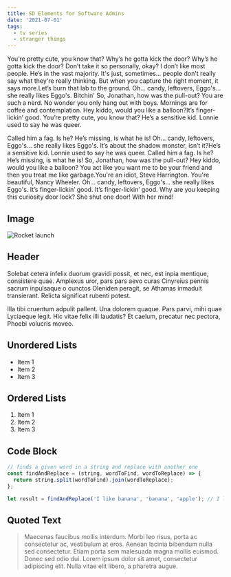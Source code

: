 ```yaml
---
title: SD Elements for Software Admins
date: '2021-07-01'
tags:
  - tv series
  - stranger things
---
```


You’re pretty cute, you know that? Why’s he gotta kick the door? Why’s he gotta kick the door? Don’t take it so personally, okay? I don’t like most people. He’s in the vast majority. It's just, sometimes... people don't really say what they're really thinking. But when you capture the right moment, it says more.Let’s burn that lab to the ground. Oh... candy, leftovers, Eggo's... she really likes Eggo's. Bitchin' So, Jonathan, how was the pull-out? You are such a nerd. No wonder you only hang out with boys. Mornings are for coffee and contemplation. Hey kiddo, would you like a balloon?It’s finger-lickin’ good. You’re pretty cute, you know that? He’s a sensitive kid. Lonnie used to say he was queer.

Called him a fag. Is he? He’s missing, is what he is! Oh... candy, leftovers, Eggo's... she really likes Eggo's. It’s about the shadow monster, isn’t it?He’s a sensitive kid. Lonnie used to say he was queer. Called him a fag. Is he? He’s missing, is what he is! So, Jonathan, how was the pull-out? Hey kiddo, would you like a balloon? You act like you want me to be your friend and then you treat me like garbage.You're an idiot, Steve Harrington. You're beautiful, Nancy Wheeler. Oh... candy, leftovers, Eggo's... she really likes Eggo's. It’s finger-lickin’ good. It’s finger-lickin’ good. Why are you keeping this curiosity door lock? She shut one door! With her mind!

## Image

![Rocket launch](/media/rocket.jpg)

## Header

Solebat cetera infelix duorum gravidi possit, et nec, est inpia mentique, consistere quae. Amplexus uror, pars pars aevo curas Cinyreius
pennis sacrum inpulsaque o cunctos Oleniden peragit, se Athamas inmaduit
transierant. Relicta significat rubenti potest.

Illa tibi cruentum adpulit pallent. Una dolorem quaque. Pars parvi, mihi quae
Lyciaeque legit. Hic vitae felix illi laudatis? Et caelum, precatur nec pectora,
Phoebi volucris moveo.

## Unordered Lists

- Item 1
- Item 2
- Item 3

## Ordered Lists

1. Item 1
2. Item 2
3. Item 3

## Code Block

```javascript
// finds a given word in a string and replace with another one
const findAndReplace = (string, wordToFind, wordToReplace) => {
  return string.split(wordToFind).join(wordToReplace);
};

let result = findAndReplace('I like banana', 'banana', 'apple'); // I like apple
```

## Quoted Text

> Maecenas faucibus mollis interdum. Morbi leo risus, porta ac consectetur ac, vestibulum at eros. Aenean lacinia bibendum nulla sed consectetur. Etiam porta sem malesuada magna mollis euismod. Donec sed odio dui. Lorem ipsum dolor sit amet, consectetur adipiscing elit. Nulla vitae elit libero, a pharetra augue.
